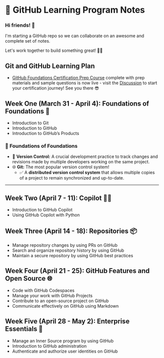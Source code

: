 # 🚀 GitHub Learning Program Notes

### Hi friends! 👋  
I'm starting a GitHub repo so we can collaborate on an awesome and complete set of notes.  

Let's work together to build something great! 💪✨

## Git and GitHub Learning Plan

- [GitHub Foundations Certification Prep Course](insert-link-here) complete with prep materials and sample questions is now live - visit the [Discussion](insert-link-here) to start your certification journey! See you there 😎

## Week One (March 31 - April 4): Foundations of Foundations 🧱
- Introduction to Git
- Introduction to GitHub
- Introduction to GitHub’s Products

### 🌟 **Foundations of Foundations**

- 📝 **Version Control:** A crucial development practice to track changes and revisions made by multiple developers working on the same project.  
- 🌐 **Git:** The most popular version control system!  
  - ✅ A **distributed version control system** that allows multiple copies of a project to remain synchronized and up-to-date.  


---

## Week Two (April 7 - 11): Copilot 🧑‍✈️
- Introduction to GitHub Copilot
- Using GitHub Copilot with Python

## Week Three (April 14 - 18): Repositories 📦
- Manage repository changes by using PRs on GitHub
- Search and organize repository history by using GitHub
- Maintain a secure repository by using GitHub best practices

## Week Four (April 21 - 25): GitHub Features and Open Source 🌐
- Code with GitHub Codespaces
- Manage your work with GitHub Projects
- Contribute to an open-source project on GitHub
- Communicate effectively on GitHub using Markdown

## Week Five (April 28 - May 2): Enterprise Essentials 💼
- Manage an Inner Source program by using GitHub
- Introduction to GitHub administration
- Authenticate and authorize user identities on GitHub
